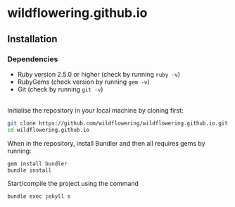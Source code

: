 # wildflowering.github.io

## Installation

### Dependencies
- Ruby version 2.5.0 or higher (check by running `ruby -v`)
- RubyGems (check version by running `gem -v`)
- Git (check by running `git -v`)
<br>
Initialise the repository in your local machine by cloning first:

```bash
git clone https://github.com/wildflowering/wildflowering.github.io.git
cd wildflowering.github.io
```

When in the repository, install Bundler and then all requires gems by running:
```bash
gem install bundler
bundle install
```
Start/compile the project using the command
```bash
bundle exec jekyll s
```
